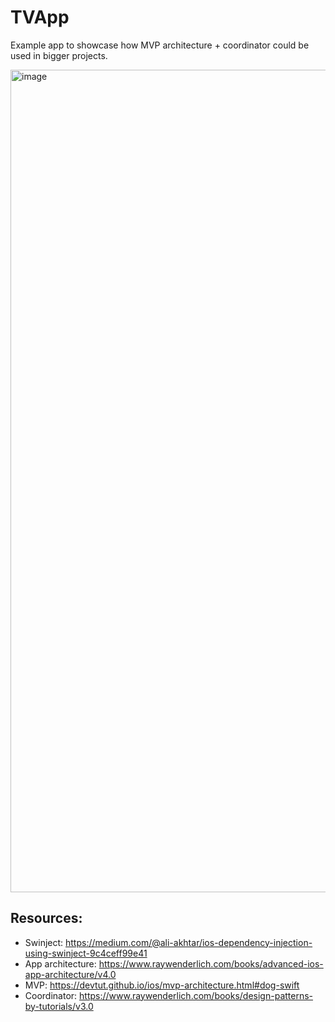 # TVApp
Example app to showcase how MVP architecture + coordinator could be used in bigger projects.

<img width="1316" alt="image" src="https://user-images.githubusercontent.com/85555736/221421629-effad61f-17a6-4040-8b01-92e4ea154a85.png">


## Resources:

- Swinject: https://medium.com/@ali-akhtar/ios-dependency-injection-using-swinject-9c4ceff99e41
- App architecture: https://www.raywenderlich.com/books/advanced-ios-app-architecture/v4.0
- MVP: https://devtut.github.io/ios/mvp-architecture.html#dog-swift
- Coordinator: https://www.raywenderlich.com/books/design-patterns-by-tutorials/v3.0 

